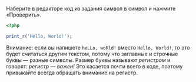 Наберите в редакторе код из задания символ в символ и нажмите «Проверить».

```php
<?php

print_r('Hello, World!');
```

Внимание: если вы напишете `heLLo, woRld!` вместо `Hello, World!`, то это будет считаться другим текстом, потому что заглавные и строчные буквы — разные символы. Размер буквы называют _регистром_ и говорят: _регистр — важен!_ Это касается почти всего в коде, поэтому привыкайте всегда обращать внимание на регистр.
